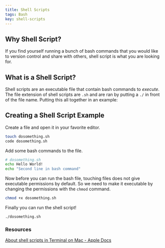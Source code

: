 ```yaml
---
title: Shell Scripts
tags: Bash
key: shell-scripts
---
```


## Why Shell Script? 

If you find yourself running a bunch of bash commands that you would like to version control and share with others, shell script is what you are looking for. 

<!--more-->

## What is a Shell Script?

Shell scripts are an executable file that contain bash commands to *execute*. The file extension of shell scripts are `.sh` and are ran by putting a `./` in front of the file name. Putting this all together in an example: 


## Creating a Shell Script Example 

Create a file and open it in your favorite editor. 

```bash
touch dosomething.sh
code dosomething.sh
```

Add some bash commands to the file. 

```bash
# dosomething.sh
echo Hello World!
echo "Second line in bash command" 
```

Now before you can run the bash file, touching files does not give executable permissions by default. So we need to make it executable by changing the permissions with the `chmod` command. 

```bash 
chmod +x dosomething.sh
```

Finally you can run the shell script!

```bash
./dosomething.sh
```

### Resources

[About shell scripts in Terminal on Mac - Apple Docs](https://support.apple.com/guide/terminal/about-shell-scripts-apd53500956-7c5b-496b-a362-2845f2aab4bc/mac)